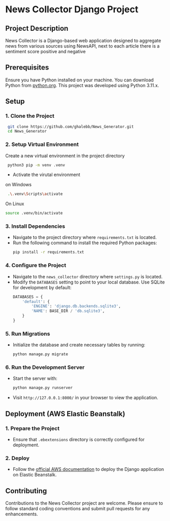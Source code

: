 # News Collector Django Project

## Project Description

News Collector is a Django-based web application designed to aggregate news from various sources using NewsAPI, next to each article there is a sentiment score positive and negative

## Prerequisites

Ensure you have Python installed on your machine. You can download Python from [python.org](https://www.python.org/downloads/). This project was developed using Python 3.11.x.

## Setup

### 1. Clone the Project
``` bash
 git clone https://github.com/ghalebb/News_Generator.git
 cd News_Generator
```

### 2. Setup Virtual Environment
Create a new virtual environment in the project directory
```bash
 python3 pip -m venv .venv
```

- Activate the virutal environment

on Windows
```bash
 .\.venv\Scripts\activate 
```

On Linux
```bash
source .venv/bin/activate
```
### 3. Install Dependencies

- Navigate to the project directory where `requirements.txt` is located.
- Run the following command to install the required Python packages:
  ```bash
  pip install -r requirements.txt
  ```

### 4. Configure the Project

- Navigate to the `news_collector` directory where `settings.py` is located.
- Modify the `DATABASES` setting to point to your local database. Use SQLite for development by default:
  ```python
  DATABASES = {
      'default': {
          'ENGINE': 'django.db.backends.sqlite3',
          'NAME': BASE_DIR / 'db.sqlite3',
      }
  }
  ```

### 5. Run Migrations

- Initialize the database and create necessary tables by running:
  ```bash
  python manage.py migrate
  ```

### 6. Run the Development Server

- Start the server with:
  ```bash
  python manage.py runserver
  ```
- Visit `http://127.0.0.1:8000/` in your browser to view the application.

## Deployment (AWS Elastic Beanstalk)

### 1. Prepare the Project

- Ensure that `.ebextensions` directory is correctly configured for deployment.

### 2. Deploy

- Follow the [official AWS documentation](https://docs.aws.amazon.com/elasticbeanstalk/latest/dg/create-deploy-python-django.html) to deploy the Django application on Elastic Beanstalk.

## Contributing

Contributions to the News Collector project are welcome. Please ensure to follow standard coding conventions and submit pull requests for any enhancements.


